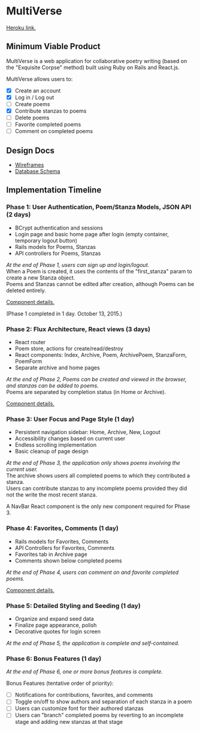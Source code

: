 # MultiVerse

[Heroku link.](http://multi-verse.herokuapp.com)

## Minimum Viable Product

MultiVerse is a web application for collaborative poetry writing (based on the
  "Exquisite Corpse" method) built using
Ruby on Rails and React.js.

MultiVerse allows users to:

- [x] Create an account
- [x] Log in / Log out
- [ ] Create poems
- [x] Contribute stanzas to poems
- [ ] Delete poems
- [ ] Favorite completed poems
- [ ] Comment on completed poems

## Design Docs

* [Wireframes](./docs/views.md)
* [Database Schema](./docs/schema.md)

## Implementation Timeline

### Phase 1: User Authentication, Poem/Stanza Models, JSON API (2 days)
* BCrypt authentication and sessions
* Login page and basic home page after login (empty container, temporary logout
  button)
* Rails models for Poems, Stanzas
* API controllers for Poems, Stanzas

*At the end of Phase 1, users can sign up and login/logout.*   
When a Poem is created, it uses the contents of the "first_stanza" param to
create a new Stanza object.  
Poems and Stanzas cannot be edited after creation, although Poems can be deleted
entirely.  

[Component details.](./docs/phases/phase1.md)

(Phase 1 completed in 1 day. October 13, 2015.)

### Phase 2: Flux Architecture, React views (3 days)
* React router
* Poem store, actions for create/read/destroy
* React components: Index, Archive, Poem, ArchivePoem, StanzaForm, PoemForm
* Separate archive and home pages

*At the end of Phase 2, Poems can be created and viewed in the
browser, and stanzas can be added to poems.*  
Poems are separated by completion status (in Home or Archive).

[Component details.](./docs/phases/phase2.md)


### Phase 3: User Focus and Page Style (1 day)
* Persistent navigation sidebar: Home, Archive, New, Logout
* Accessibility changes based on current user
* Endless scrolling implementation
* Basic cleanup of page design

*At the end of Phase 3, the application only shows poems involving the current user.*  
The archive shows users all completed poems to which they contributed a stanza.  
Users can contribute stanzas to any incomplete poems provided they did not the write the most recent stanza.  

A NavBar React component is the only new component required for Phase 3.

### Phase 4: Favorites, Comments (1 day)
* Rails models for Favorites, Comments
* API Controllers for Favorites, Comments
* Favorites tab in Archive page
* Comments shown below completed poems

*At the end of Phase 4, users can comment on and favorite completed poems.*

[Component details.](./docs/phases/phase4.md)

### Phase 5: Detailed Styling and Seeding (1 day)
* Organize and expand seed data
* Finalize page appearance, polish
* Decorative quotes for login screen

*At the end of Phase 5, the application is complete and self-contained.*

### Phase 6: Bonus Features (1 day)
*At the end of Phase 6, one or more bonus features is complete.*

Bonus Features (tentative order of priority):  
- [ ] Notifications for contributions, favorites, and comments
- [ ] Toggle on/off to show authors and separation of each stanza in a poem
- [ ] Users can customize font for their authored stanzas
- [ ] Users can "branch" completed poems by reverting to an incomplete stage and
 adding new stanzas at that stage
